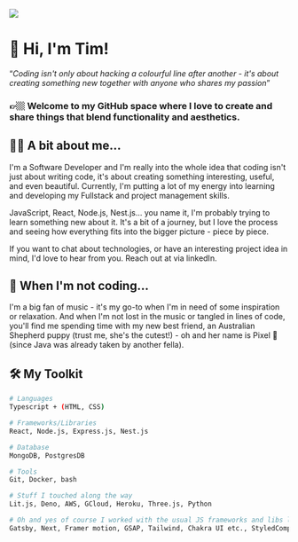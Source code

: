 ![](https://visitcount.itsvg.in/api?id=Tim-Pet&icon=0&color=0)

# 👋 Hi, I'm Tim!

<q><i>Coding isn't only about hacking a colourful line after another - it's about creating something new together with anyone who shares my passion</i></q>

### 👉🏼  Welcome to my GitHub space where I love to create and share things that blend functionality and aesthetics.


## 👨‍💻 A bit about me...

I'm a Software Developer and I'm really into the whole idea that coding isn't just about writing code, it's about creating something interesting, useful, and even beautiful. Currently, I'm putting a lot of my energy into learning and developing my Fullstack and project management skills. 

JavaScript, React, Node.js, Nest.js... you name it, I'm probably trying to learn something new about it. It's a bit of a journey, but I love the process and seeing how everything fits into the bigger picture - piece by piece. 

If you want to chat about technologies, or have an interesting project idea in mind, I'd love to hear from you. Reach out at via linkedIn.

## 🐶 When I'm not coding...

I'm a big fan of music - it's my go-to when I'm in need of some inspiration or relaxation. And when I'm not lost in the music or tangled in lines of code, you'll find me spending time with my new best friend, an Australian Shepherd puppy (trust me, she's the cutest!) - oh and her name is Pixel 🎨 (since Java was already taken by another fella).

## 🛠️ My Toolkit 

```bash
# Languages
Typescript + (HTML, CSS)

# Frameworks/Libraries
React, Node.js, Express.js, Nest.js

# Database
MongoDB, PostgresDB

# Tools
Git, Docker, bash

# Stuff I touched along the way
Lit.js, Deno, AWS, GCloud, Heroku, Three.js, Python

# Oh and yes of course I worked with the usual JS frameworks and libs like:
Gatsby, Next, Framer motion, GSAP, Tailwind, Chakra UI etc., StyledComponents, Mongoose, Prisma, graphQL, ...
```
